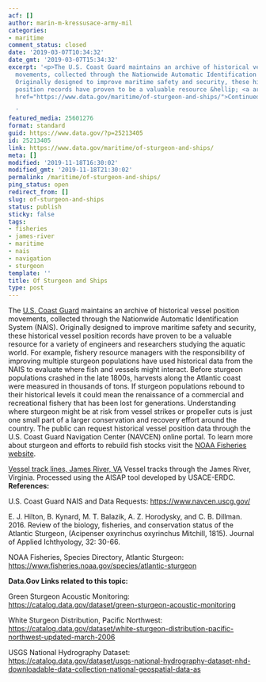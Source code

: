 ```yaml
---
acf: []
author: marin-m-kressusace-army-mil
categories:
- maritime
comment_status: closed
date: '2019-03-07T10:34:32'
date_gmt: '2019-03-07T15:34:32'
excerpt: '<p>The U.S. Coast Guard maintains an archive of historical vessel position
  movements, collected through the Nationwide Automatic Identification System (NAIS).
  Originally designed to improve maritime safety and security, these historical vessel
  position records have proven to be a valuable resource &hellip; <a aria-describedby="post-title-25213405"
  href="https://www.data.gov/maritime/of-sturgeon-and-ships/">Continued</a></p>

  '
featured_media: 25601276
format: standard
guid: https://www.data.gov/?p=25213405
id: 25213405
link: https://www.data.gov/maritime/of-sturgeon-and-ships/
meta: []
modified: '2019-11-18T16:30:02'
modified_gmt: '2019-11-18T21:30:02'
permalink: /maritime/of-sturgeon-and-ships/
ping_status: open
redirect_from: []
slug: of-sturgeon-and-ships
status: publish
sticky: false
tags:
- fisheries
- james-river
- maritime
- nais
- navigation
- sturgeon
template: ''
title: Of Sturgeon and Ships
type: post
---
```

The [U.S. Coast Guard](https://www.navcen.uscg.gov/) maintains an archive of historical vessel position movements, collected through the Nationwide Automatic Identification System (NAIS). Originally designed to improve maritime safety and security, these historical vessel position records have proven to be a valuable resource for a variety of engineers and researchers studying the aquatic world. For example, fishery resource managers with the responsibility of improving multiple sturgeon populations have used historical data from the NAIS to evaluate where fish and vessels might interact. Before sturgeon populations crashed in the late 1800s, harvests along the Atlantic coast were measured in thousands of tons. If sturgeon populations rebound to their historical levels it could mean the renaissance of a commercial and recreational fishery that has been lost for generations. Understanding where sturgeon might be at risk from vessel strikes or propeller cuts is just one small part of a larger conservation and recovery effort around the country. The public can request historical vessel position data through the U.S. Coast Guard Navigation Center (NAVCEN) online portal. To learn more about sturgeon and efforts to rebuild fish stocks visit the [NOAA Fisheries website](https://www.fisheries.noaa.gov/species/atlantic-sturgeon).


[Vessel track lines, James River, VA](https://www.data.gov/research/of-sturgeon-and-ships/attachment/james-river-example-vessel-tracks/) Vessel tracks through the James River, Virginia. Processed using the AISAP tool developed by USACE-ERDC.
**References:**


U.S. Coast Guard NAIS and Data Requests: https://www.navcen.uscg.gov/  

E. J. Hilton, B. Kynard, M. T. Balazik, A. Z. Horodysky, and C. B. Dillman. 2016. Review of the biology, fisheries, and conservation status of the Atlantic Sturgeon, (Acipenser oxyrinchus oxyrinchus Mitchill, 1815). Journal of Applied Ichthyology, 32: 30-66.


NOAA Fisheries, Species Directory, Atlantic Sturgeon: https://www.fisheries.noaa.gov/species/atlantic-sturgeon


**Data.Gov Links related to this topic:**


Green Sturgeon Acoustic Monitoring: https://catalog.data.gov/dataset/green-sturgeon-acoustic-monitoring


White Sturgeon Distribution, Pacific Northwest: https://catalog.data.gov/dataset/white-sturgeon-distribution-pacific-northwest-updated-march-2006


USGS National Hydrography Dataset: https://catalog.data.gov/dataset/usgs-national-hydrography-dataset-nhd-downloadable-data-collection-national-geospatial-data-as


